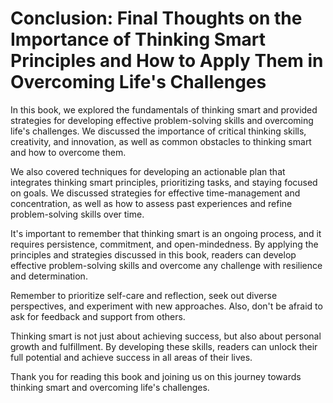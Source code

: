 Conclusion: Final Thoughts on the Importance of Thinking Smart Principles and How to Apply Them in Overcoming Life's Challenges
===============================================================================================================================

In this book, we explored the fundamentals of thinking smart and provided strategies for developing effective problem-solving skills and overcoming life's challenges. We discussed the importance of critical thinking skills, creativity, and innovation, as well as common obstacles to thinking smart and how to overcome them.

We also covered techniques for developing an actionable plan that integrates thinking smart principles, prioritizing tasks, and staying focused on goals. We discussed strategies for effective time-management and concentration, as well as how to assess past experiences and refine problem-solving skills over time.

It's important to remember that thinking smart is an ongoing process, and it requires persistence, commitment, and open-mindedness. By applying the principles and strategies discussed in this book, readers can develop effective problem-solving skills and overcome any challenge with resilience and determination.

Remember to prioritize self-care and reflection, seek out diverse perspectives, and experiment with new approaches. Also, don't be afraid to ask for feedback and support from others.

Thinking smart is not just about achieving success, but also about personal growth and fulfillment. By developing these skills, readers can unlock their full potential and achieve success in all areas of their lives.

Thank you for reading this book and joining us on this journey towards thinking smart and overcoming life's challenges.
